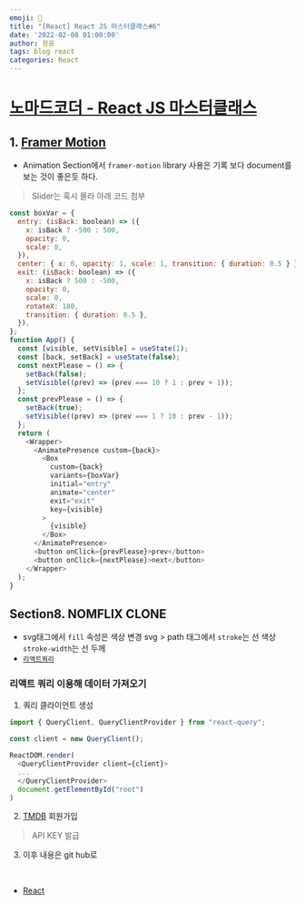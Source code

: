 ```yaml
---
emoji: 🧢
title: "[React] React JS 마스터클래스#6"
date: '2022-02-08 01:00:00'
author: 정굥
tags: blog react
categories: React
---
```



# [노마드코더 - React JS 마스터클래스](https://nomadcoders.co/react-masterclass)

## 1. [Framer Motion](https://www.framer.com/motion/)
* Animation Section에서 `framer-motion` library 사용은 기록 보다 document를 보는 것이 좋은듯 하다.

>Slider는 혹시 몰라 아래 코드 첨부
```javascript
const boxVar = {
  entry: (isBack: boolean) => ({
    x: isBack ? -500 : 500,
    opacity: 0,
    scale: 0,
  }),
  center: { x: 0, opacity: 1, scale: 1, transition: { duration: 0.5 } },
  exit: (isBack: boolean) => ({
    x: isBack ? 500 : -500,
    opacity: 0,
    scale: 0,
    rotateX: 180,
    transition: { duration: 0.5 },
  }),
};
function App() {
  const [visible, setVisible] = useState(1);
  const [back, setBack] = useState(false);
  const nextPlease = () => {
    setBack(false);
    setVisible((prev) => (prev === 10 ? 1 : prev + 1));
  };
  const prevPlease = () => {
    setBack(true);
    setVisible((prev) => (prev === 1 ? 10 : prev - 1));
  };
  return (
    <Wrapper>
      <AnimatePresence custom={back}>
        <Box
          custom={back}
          variants={boxVar}
          initial="entry"
          animate="center"
          exit="exit"
          key={visible}
        >
          {visible}
        </Box>
      </AnimatePresence>
      <button onClick={prevPlease}>prev</button>
      <button onClick={nextPlease}>next</button>
    </Wrapper>
  );
}
```

## Section8. NOMFLIX CLONE
* svg태그에서 `fill` 속성은 색상 변경 svg > path 태그에서 `stroke`는 선 색상 `stroke-width`는 선 두께 
* [`리액트쿼리`](/react-study/react-master-2/react-query)
### 리액트 쿼리 이용해 데이터 가져오기
1. 쿼리 클라이언트 생성
```javascript
import { QueryClient, QueryClientProvider } from "react-query";

const client = new QueryClient();

ReactDOM.render(
  <QueryClientProvider client={client}>
  ...
  </QueryClientProvider>
  document.getElementById("root")
)
```
2. [TMDB](https://www.themoviedb.org/) 회원가입 
> API KEY 발급

3. 이후 내용은 git hub로 
 
<br/>

- [React](/posts/React)

```toc

```
